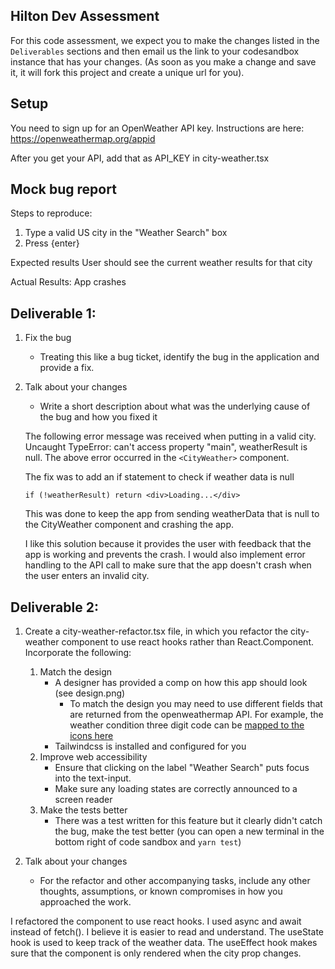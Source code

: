 ## Hilton Dev Assessment

For this code assessment, we expect you to make the changes listed in the `Deliverables` sections and then email us the link to your codesandbox instance that has your changes. (As soon as you make a change and save it, it will fork this project and create a unique url for you).

## Setup

You need to sign up for an OpenWeather API key. Instructions are here: https://openweathermap.org/appid

After you get your API, add that as API_KEY in city-weather.tsx

## Mock bug report

Steps to reproduce:

1. Type a valid US city in the "Weather Search" box
1. Press {enter}

Expected results
User should see the current weather results for that city

Actual Results:
App crashes

## Deliverable 1:

1. Fix the bug
   - Treating this like a bug ticket, identify the bug in the application and provide a fix.
2. Talk about your changes
   - Write a short description about what was the underlying cause of the bug and how you fixed it

   The following error message was received when putting in a valid city. Uncaught TypeError: can't access property "main", weatherResult is null. The above error occurred in the          `<CityWeather>` component.
   
   The fix was to add an if statement to check if weather data is null

      `if (!weatherResult) return <div>Loading...</div>`
   
   This was done to keep the app from sending weatherData that is null to the CityWeather component and crashing the app.

   I like this solution because it provides the user with feedback that the app is working and prevents the crash. I would also implement error handling to the API call to make sure that the app doesn't crash when the user enters an invalid city.
## Deliverable 2:

1. Create a city-weather-refactor.tsx file, in which you refactor the city-weather component to use react hooks rather than React.Component. Incorporate the following:

   1. Match the design
      - A designer has provided a comp on how this app should look (see design.png)
        - To match the design you may need to use different fields that are returned from the openweathermap API. For example, the weather condition three digit code can be [mapped to the icons here](https://openweathermap.org/weather-conditions)
      - Tailwindcss is installed and configured for you
   2. Improve web accessibility
      - Ensure that clicking on the label "Weather Search" puts focus into the text-input.
      - Make sure any loading states are correctly announced to a screen reader
   3. Make the tests better
      - There was a test written for this feature but it clearly didn't catch the bug, make the test better (you can open a new terminal in the bottom right of code sandbox and `yarn test`)

2. Talk about your changes
   - For the refactor and other accompanying tasks, include any other thoughts, assumptions, or known compromises in how you approached the work.

I refactored the component to use react hooks. I used async and await instead of fetch(). I believe it is easier to read and understand. The useState hook is used to keep track of the weather data. The useEffect hook makes sure that the component is only rendered when the city prop changes. 
